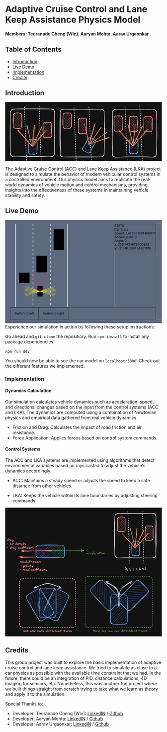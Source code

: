 # Adaptive Cruise Control and Lane Keep Assistance Physics Model

#### Members: Teeranade Cheng (Win), Aaryan Mohta, Aarav Urgaonkar

## Table of Contents

- [Introduction](#introduction)
- [Live Demo](#live_demo)
- [Implementation](#implementation)
- [Credits](#credits)

## Introduction

<img src="./public/screenshots/drawings1.png" alt="Locks and Concurrency"/>

The Adaptive Cruise Control (ACC) and Lane Keep Assistance (LKA) project is designed to simulate the behavior of modern vehicular control systems in a controlled environment. Our physics model aims to replicate the real-world dynamics of vehicle motion and control mechanisms, providing insights into the effectiveness of these systems in maintaining vehicle stability and safety.

## Live Demo

<img src="./public/screenshots/live-demo.png" alt="Locks and Concurrency"/>
Experience our simulation in action by following these setup instructions:

Go ahead and `git clone` the repositiory. Run `npm install` to install any package dependencies.

```
npm run dev
```

You should now be able to see the car model on `localhost:3000`! Check out the different features we implemented.

### Implementation

#### Dynamics Calculation

Our simulation calculates vehicle dynamics such as acceleration, speed, and directional changes based on the input from the control systems (ACC and LKA). The dynamics are computed using a combination of Newtonian physics and empirical data gathered from real vehicle dynamics.

- Friction and Drag: Calculates the impact of road friction and air resistance.
- Force Application: Applies forces based on control system commands.

#### Control Systems

The ACC and LKA systems are implemented using algorithms that detect environmental variables based on rays casted to adjust the vehicle's dynamics accordingly.

- ACC: Maintains a steady speed or adjusts the speed to keep a safe distance from other vehicles.

- LKA: Keeps the vehicle within its lane boundaries by adjusting steering commands.

<img src="./public/screenshots/physics.png" alt="Locks and Concurrency"/>

## Credits

This group project was built to explore the basic implementation of adaptive cruise control and lane keep assistance. We tried to simulate as close to a car physics as possible with the available time constraint that we had. In the future, there could be an integration of PID, distance calculations, 4D Imaging for sensors, etc. Nonetheless, this was another fun project where we built things straight from scratch trying to take what we learn as theory and apply it to the simulation.

Special Thanks to:

- Developer: Teeranade Cheng (Win): <a href="https://www.linkedin.com/in/teeranade-cheng/" target = "_blank">LinkedIN</a> / <a href="https://github.com/winzamark123" target="_blank">Github</a>
- Developer: Aaryan Mohta: <a href="https://www.linkedin.com/in/aaryan-mohta/" target = "_blank">LinkedIN</a> / <a href="https://github.com/aaryanmohta04" target="_blank">Github</a>
- Developer: Aarav Urgaonkar: <a href="https://www.linkedin.com/in/aaravurg/" target = "_blank">LinkedIN</a> / <a href="https://github.com/aaravurg" target="_blank">Github</a>
